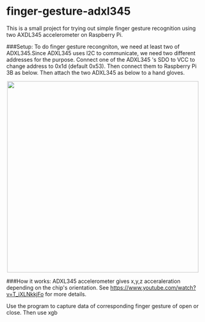 # finger-gesture-adxl345
This is a small project for trying out simple finger gesture recognition using two AXDL345 accelerometer on Raspberry Pi.

###Setup:
To do finger gesture recongniton, we need at least two of ADXL345.Since  ADXL345 uses I2C to communicate, we need two different addresses for the purpose. Connect one of the ADXL345 's SDO to VCC to change address to 0x1d (default 0x53). Then connect them to Raspberry Pi 3B as below. Then attach the two ADXL345 as below to a hand gloves.

<center><img src="fritzing ADXL345.jpg" width="500"/></center>

###How it works:
ADXL345 accelerometer gives x,y,z acceraleration depending on the chip's orientation. See https://www.youtube.com/watch?v=T_iXLNkkjFo for more details.

Use the program to capture data of corresponding finger gesture of open or close. Then use xgb 
 
